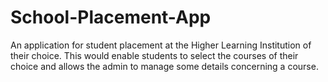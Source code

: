 # School-Placement-App
An application for student placement at the Higher Learning Institution of their choice. This would enable students to select the courses of their choice and allows the admin to manage some details concerning a course.
